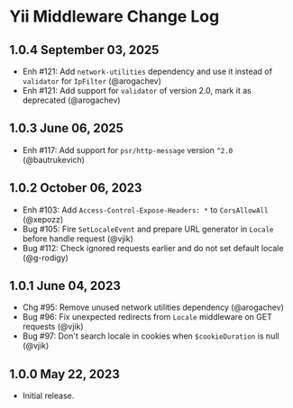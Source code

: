 # Yii Middleware Change Log

## 1.0.4 September 03, 2025

- Enh #121: Add `network-utilities` dependency and use it instead of `validator` for `IpFilter` (@arogachev)
- Enh #121: Add support for `validator` of version 2.0, mark it as deprecated (@arogachev)

## 1.0.3 June 06, 2025

- Enh #117: Add support for `psr/http-message` version `^2.0` (@bautrukevich)

## 1.0.2 October 06, 2023

- Enh #103: Add `Access-Control-Expose-Headers: *` to `CorsAllowAll` (@xepozz)
- Bug #105: Fire `SetLocaleEvent` and prepare URL generator in `Locale` before handle request (@vjik)
- Bug #112: Check ignored requests earlier and do not set default locale (@g-rodigy)

## 1.0.1 June 04, 2023

- Chg #95: Remove unused network utilities dependency (@arogachev)
- Bug #96: Fix unexpected redirects from `Locale` middleware on GET requests (@vjik)
- Bug #97: Don't search locale in cookies when `$cookieDuration` is null (@vjik)

## 1.0.0 May 22, 2023

- Initial release.
